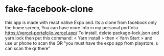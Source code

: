 # fake-facebook-clone
this app is made with react native Expo and.
Its a clone from facebook only the home screen,
You can have more info in my personal portfolio https://vercel-portafolio.vercel.app/ 
To install, delete package-lock.json and yarn.lock then put this command: < Yarn install > then < Yarn Start > and use ur phone to scan the QR
"you must have the expo app from playstore, u can scan the qr there"
